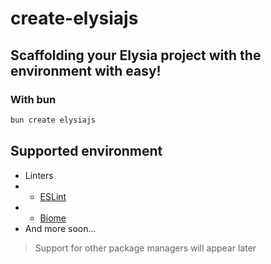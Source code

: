 # create-elysiajs

## Scaffolding your Elysia project with the environment with easy!

### With bun

```bash
bun create elysiajs
```

## Supported environment

-   Linters
-   -   [ESLint](https://eslint.org/)
-   -   [Biome](https://biomejs.dev/)
-   And more soon...

> Support for other package managers will appear later
